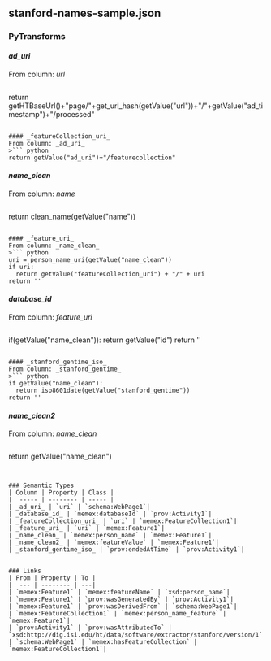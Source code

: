 ## stanford-names-sample.json

### PyTransforms
#### _ad_uri_
From column: _url_
>``` python
return getHTBaseUrl()+"page/"+get_url_hash(getValue("url"))+"/"+getValue("ad_timestamp")+"/processed"
```

#### _featureCollection_uri_
From column: _ad_uri_
>``` python
return getValue("ad_uri")+"/featurecollection"
```

#### _name_clean_
From column: _name_
>``` python
return clean_name(getValue("name"))
```

#### _feature_uri_
From column: _name_clean_
>``` python
uri = person_name_uri(getValue("name_clean"))
if uri:
  return getValue("featureCollection_uri") + "/" + uri
return ''
```

#### _database_id_
From column: _feature_uri_
>``` python
if(getValue("name_clean")):
 return getValue("id")
return ''
```

#### _stanford_gentime_iso_
From column: _stanford_gentime_
>``` python
if getValue("name_clean"):
  return iso8601date(getValue("stanford_gentime"))
return ''
```

#### _name_clean2_
From column: _name_clean_
>``` python
return getValue("name_clean")
```


### Semantic Types
| Column | Property | Class |
|  ----- | -------- | ----- |
| _ad_uri_ | `uri` | `schema:WebPage1`|
| _database_id_ | `memex:databaseId` | `prov:Activity1`|
| _featureCollection_uri_ | `uri` | `memex:FeatureCollection1`|
| _feature_uri_ | `uri` | `memex:Feature1`|
| _name_clean_ | `memex:person_name` | `memex:Feature1`|
| _name_clean2_ | `memex:featureValue` | `memex:Feature1`|
| _stanford_gentime_iso_ | `prov:endedAtTime` | `prov:Activity1`|


### Links
| From | Property | To |
|  --- | -------- | ---|
| `memex:Feature1` | `memex:featureName` | `xsd:person_name`|
| `memex:Feature1` | `prov:wasGeneratedBy` | `prov:Activity1`|
| `memex:Feature1` | `prov:wasDerivedFrom` | `schema:WebPage1`|
| `memex:FeatureCollection1` | `memex:person_name_feature` | `memex:Feature1`|
| `prov:Activity1` | `prov:wasAttributedTo` | `xsd:http://dig.isi.edu/ht/data/software/extractor/stanford/version/1`|
| `schema:WebPage1` | `memex:hasFeatureCollection` | `memex:FeatureCollection1`|
